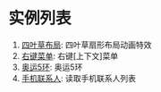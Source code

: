 # 实例列表

1. [四叶草布局](tutorial_list/four_leaf_clover): 四叶草扇形布局动画特效
2. [右键菜单](tutorial_list/context_menu): 右键[上下文]菜单
3. [奥运5环](tutorial_list/olympic_rings_5): 奥运5环
4. [手机联系人](tutorial_list/phone_contacts): 读取手机联系人列表
